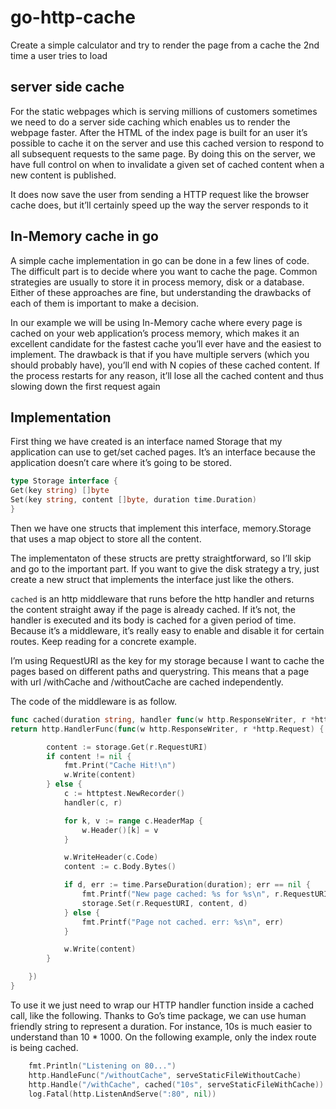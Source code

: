 # go-http-cache
Create a simple calculator and try to render the page from a cache the 2nd time a user tries to load

## server side cache

For the static webpages which is serving millions of customers sometimes we need to do a server side caching which enables us to render the webpage faster.
After the HTML of the index page is built for an user it’s possible to cache it on the server and use this cached version to respond to all subsequent requests to the same page. By doing this on the server, we have full control on when to invalidate a given set of cached content when a new content is published.

It does now save the user from sending a HTTP request like the browser cache does, but it’ll certainly speed up the way the server responds to it

## In-Memory cache in go

A simple cache implementation in go can be done in a few lines of code. The difficult part is to decide where you want to cache the page. Common strategies are usually to store it in process memory, disk or a database. Either of these approaches are fine, but understanding the drawbacks of each of them is important to make a decision.

In our example we will be using In-Memory cache where every page is cached on your web application’s process memory, which makes it an excellent candidate for the fastest cache you’ll ever have and the easiest to implement. The drawback is that if you have multiple servers (which you should probably have), you’ll end with N copies of these cached content. If the process restarts for any reason, it’ll lose all the cached content and thus slowing down the first request again

## Implementation


First thing we have created is an interface named Storage that my application can use to get/set cached pages. It’s an interface because the application doesn’t care where it’s going to be stored.

```go
type Storage interface {
Get(key string) []byte
Set(key string, content []byte, duration time.Duration)
}
```

Then we have one structs that implement this interface, memory.Storage that uses a map object to store all the content.

The implementaton of these structs are pretty straightforward, so I’ll skip and go to the important part. If you want to give the disk strategy a try, just create a new struct that implements the interface just like the others.

`cached` is an http middleware that runs before the http handler and returns the content straight away if the page is already cached. If it’s not, the handler is executed and its body is cached for a given period of time. Because it’s a middleware, it’s really easy to enable and disable it for certain routes. Keep reading for a concrete example.

I’m using RequestURI as the key for my storage because I want to cache the pages based on different paths and querystring. This means that a page with url /withCache and /withoutCache are cached independently.

The code of the middleware is as follow.


```go
func cached(duration string, handler func(w http.ResponseWriter, r *http.Request)) http.Handler {
return http.HandlerFunc(func(w http.ResponseWriter, r *http.Request) {

		content := storage.Get(r.RequestURI)
		if content != nil {
			fmt.Print("Cache Hit!\n")
			w.Write(content)
		} else {
			c := httptest.NewRecorder()
			handler(c, r)

			for k, v := range c.HeaderMap {
				w.Header()[k] = v
			}

			w.WriteHeader(c.Code)
			content := c.Body.Bytes()

			if d, err := time.ParseDuration(duration); err == nil {
				fmt.Printf("New page cached: %s for %s\n", r.RequestURI, duration)
				storage.Set(r.RequestURI, content, d)
			} else {
				fmt.Printf("Page not cached. err: %s\n", err)
			}

			w.Write(content)
		}

	})
}
```

To use it we just need to wrap our HTTP handler function inside a cached call, like the following. Thanks to Go’s time package, we can use human friendly string to represent a duration. For instance, 10s is much easier to understand than 10 * 1000. On the following example, only the index route is being cached.

```go
    fmt.Println("Listening on 80...")
	http.HandleFunc("/withoutCache", serveStaticFileWithoutCache)
	http.Handle("/withCache", cached("10s", serveStaticFileWithCache))
	log.Fatal(http.ListenAndServe(":80", nil))
```